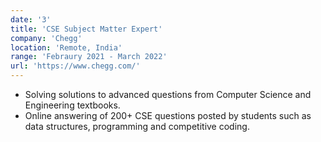 ```yaml
---
date: '3'
title: 'CSE Subject Matter Expert'
company: 'Chegg'
location: 'Remote, India'
range: 'Febraury 2021 - March 2022'
url: 'https://www.chegg.com/'
---
```


- Solving solutions to advanced questions from Computer Science and Engineering textbooks.
- Online answering of 200+ CSE questions posted by students such as data structures, programming and
competitive coding.


